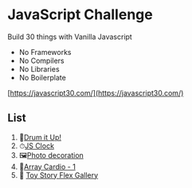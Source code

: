 # JavaScript Challenge

Build 30 things with Vanilla Javascript

- No Frameworks
- No Compilers
- No Libraries
- No Boilerplate

[https://javascript30.com/](https://javascript30.com/)

## List

1. 🥁[Drum it Up!](/Drum%20Kit)
2. ⏱[JS Clock](/Clock)
3. 🖼[Photo decoration](/CSS%20Variables)
4. 💪[Array Cardio - 1](/Array%20Cardio%20-%201)
5. 🚂 [Toy Story Flex Gallery](/Toy%20Story%20Flex%20Gallery)
